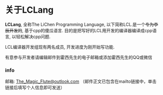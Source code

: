 # 关于LCLang

**LCLang**, 全称The LiChen Programming Language, 以下简称LCL.是一个~~专为李辰开发的~~, 基于cpp的傻瓜语言. 目的是把写好的LCL用开发的编译器编译成cpp语言, 以轻松解决cpp问题.

LCL编译器开发组现有两名成员, 开发进度为刚开始写功能. 

有意参与开发者请编辑邮件到霍西先生的电子邮箱或添加霍西先生的QQ或微信

### info
邮箱: [The_Magic_Flute@outlook.com](mailto:The_Magic_Flute@outlook.com?subject=about%20LCLang&body=我想加入LCL的编译器开发组,%20这是我的个人信息:%20%0aGitHub主页:%20%0aQQ:%20)
（邮件正文已包含在mailto链接中，单击链接后填写个人信息即可发送）